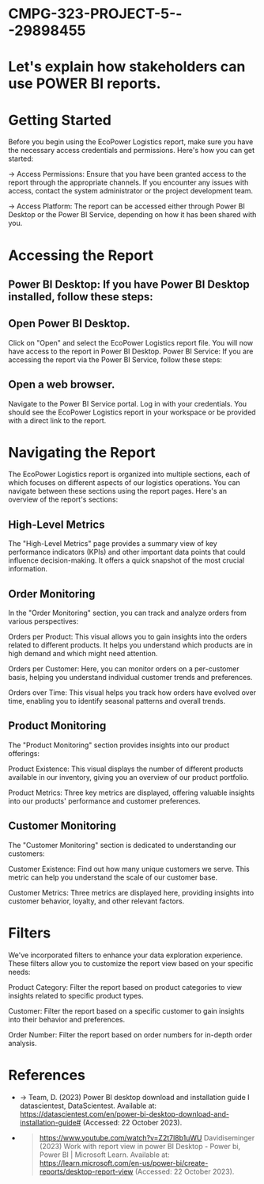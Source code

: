 # CMPG-323-PROJECT-5---29898455
# Let's explain how stakeholders can use POWER BI reports.

# Getting Started
Before you begin using the EcoPower Logistics report, make sure you have the necessary access credentials and permissions. Here's how you can get started:

-> Access Permissions: Ensure that you have been granted access to the report through the appropriate channels. If you encounter any issues with access, contact the system administrator or the project development team.

-> Access Platform: The report can be accessed either through Power BI Desktop or the Power BI Service, depending on how it has been shared with you.

# Accessing the Report
## Power BI Desktop: If you have Power BI Desktop installed, follow these steps:

## Open Power BI Desktop.
Click on "Open" and select the EcoPower Logistics report file.
You will now have access to the report in Power BI Desktop.
Power BI Service: If you are accessing the report via the Power BI Service, follow these steps:

## Open a web browser.
Navigate to the Power BI Service portal.
Log in with your credentials.
You should see the EcoPower Logistics report in your workspace or be provided with a direct link to the report.

# Navigating the Report
The EcoPower Logistics report is organized into multiple sections, each of which focuses on different aspects of our logistics operations. You can navigate between these sections using the report pages. Here's an overview of the report's sections:

## High-Level Metrics
The "High-Level Metrics" page provides a summary view of key performance indicators (KPIs) and other important data points that could influence decision-making. It offers a quick snapshot of the most crucial information.

## Order Monitoring
In the "Order Monitoring" section, you can track and analyze orders from various perspectives:

Orders per Product: This visual allows you to gain insights into the orders related to different products. It helps you understand which products are in high demand and which might need attention.

Orders per Customer: Here, you can monitor orders on a per-customer basis, helping you understand individual customer trends and preferences.

Orders over Time: This visual helps you track how orders have evolved over time, enabling you to identify seasonal patterns and overall trends.

## Product Monitoring
The "Product Monitoring" section provides insights into our product offerings:

Product Existence: This visual displays the number of different products available in our inventory, giving you an overview of our product portfolio.

Product Metrics: Three key metrics are displayed, offering valuable insights into our products' performance and customer preferences.

## Customer Monitoring
The "Customer Monitoring" section is dedicated to understanding our customers:

Customer Existence: Find out how many unique customers we serve. This metric can help you understand the scale of our customer base.

Customer Metrics: Three metrics are displayed here, providing insights into customer behavior, loyalty, and other relevant factors.

# Filters
We've incorporated filters to enhance your data exploration experience. These filters allow you to customize the report view based on your specific needs:

Product Category: Filter the report based on product categories to view insights related to specific product types.

Customer: Filter the report based on a specific customer to gain insights into their behavior and preferences.

Order Number: Filter the report based on order numbers for in-depth order analysis.

# References
- -> Team, D. (2023) Power BI desktop download and installation guide I datascientest, DataScientest. Available at: https://datascientest.com/en/power-bi-desktop-download-and-installation-guide# (Accessed: 22 October 2023).
- > https://www.youtube.com/watch?v=Z2t7l8b1uWU
  > Davidiseminger (2023) Work with report view in power BI Desktop - Power bi, Power BI | Microsoft Learn. Available at: https://learn.microsoft.com/en-us/power-bi/create-reports/desktop-report-view (Accessed: 22 October 2023).
  > 
